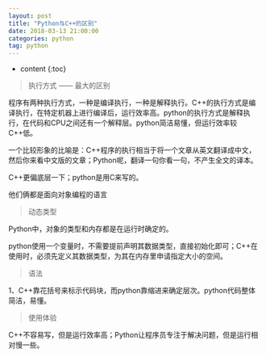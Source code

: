 ```yaml
---
layout: post
title: "Python与C++的区别"
date: 2018-03-13 21:00:00   
categories: python
tag: python
---
```

* content
{:toc}

>执行方式 —— 最大的区别

程序有两种执行方式，一种是编译执行，一种是解释执行。C++的执行方式是编译执行，在特定机器上进行编译后，运行效率高。python的执行方式是解释执行，在代码和CPU之间还有一个解释层。python简洁易懂，但运行效率较C++低。

<!--more-->

一个比较形象的比喻是：C++程序的执行相当于将一个文章从英文翻译成中文，然后你来看中文版的文章；Python呢，翻译一句你看一句，不产生全文的译本。

C++更偏底层一下；python是用C来写的。

他们俩都是面向对象编程的语言

>动态类型

Python中，对象的类型和内存都是在运行时确定的。

python使用一个变量时，不需要提前声明其数据类型，直接初始化即可；C++在使用时，必须先定义其数据类型，为其在内存里申请指定大小的空间。

>语法

1、C++靠花括号来标示代码块，而python靠缩进来确定层次。python代码整体简洁，易懂。


>使用体验

C++不容易写，但是运行效率高；Python让程序员专注于解决问题，但是运行相对慢一些。